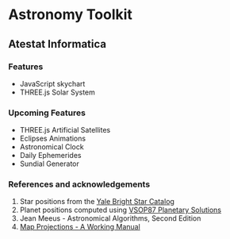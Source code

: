 # Astronomy Toolkit
## Atestat Informatica

### Features
* JavaScript skychart
* THREE.js Solar System

### Upcoming Features
* THREE.js Artificial Satellites
* Eclipses Animations
* Astronomical Clock
* Daily Ephemerides
* Sundial Generator

### References and acknowledgements
1. Star positions from the [Yale Bright Star Catalog](http://cdsarc.u-strasbg.fr/viz-bin/Cat?V/50)
2. Planet positions computed using [VSOP87 Planetary  Solutions](http://cdsarc.u-strasbg.fr/viz-bin/Cat?cat=VI%2f81&target=brief&msg=redirected%20by%20VizieR)
3. Jean Meeus - Astronomical Algorithms, Second Edition
4. [Map Projections - A Working Manual](http://eaps.mit.edu/12.114/Map_projections_a_working_manual.pdf)
